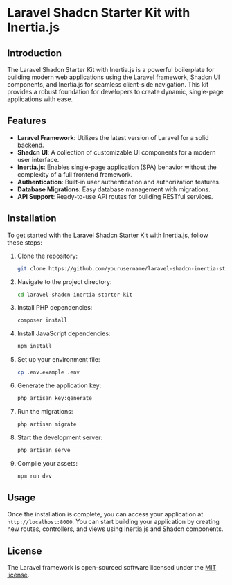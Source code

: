 # Laravel Shadcn Starter Kit with Inertia.js

## Introduction
The Laravel Shadcn Starter Kit with Inertia.js is a powerful boilerplate for building modern web applications using the Laravel framework, Shadcn UI components, and Inertia.js for seamless client-side navigation. This kit provides a robust foundation for developers to create dynamic, single-page applications with ease.

## Features
- **Laravel Framework**: Utilizes the latest version of Laravel for a solid backend.
- **Shadcn UI**: A collection of customizable UI components for a modern user interface.
- **Inertia.js**: Enables single-page application (SPA) behavior without the complexity of a full frontend framework.
- **Authentication**: Built-in user authentication and authorization features.
- **Database Migrations**: Easy database management with migrations.
- **API Support**: Ready-to-use API routes for building RESTful services.

## Installation
To get started with the Laravel Shadcn Starter Kit with Inertia.js, follow these steps:

1. Clone the repository:
   ```bash
   git clone https://github.com/yourusername/laravel-shadcn-inertia-starter-kit.git
   ```

2. Navigate to the project directory:
   ```bash
   cd laravel-shadcn-inertia-starter-kit
   ```

3. Install PHP dependencies:
   ```bash
   composer install
   ```

4. Install JavaScript dependencies:
   ```bash
   npm install
   ```

5. Set up your environment file:
   ```bash
   cp .env.example .env
   ```

6. Generate the application key:
   ```bash
   php artisan key:generate
   ```

7. Run the migrations:
   ```bash
   php artisan migrate
   ```

8. Start the development server:
   ```bash
   php artisan serve
   ```

9. Compile your assets:
   ```bash
   npm run dev
   ```

## Usage
Once the installation is complete, you can access your application at `http://localhost:8000`. You can start building your application by creating new routes, controllers, and views using Inertia.js and Shadcn components.

## License
The Laravel framework is open-sourced software licensed under the [MIT license](https://opensource.org/licenses/MIT).
